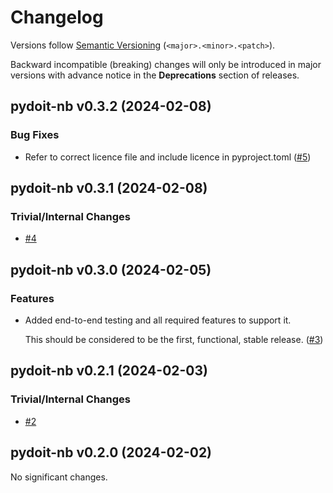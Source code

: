 # Changelog

Versions follow [Semantic Versioning](https://semver.org/) (`<major>.<minor>.<patch>`).

Backward incompatible (breaking) changes will only be introduced in major versions
with advance notice in the **Deprecations** section of releases.


<!--
You should *NOT* be adding new changelog entries to this file, this
file is managed by towncrier. See changelog/README.md.

You *may* edit previous changelogs to fix problems like typo corrections or such.
To add a new changelog entry, please see
https://pip.pypa.io/en/latest/development/contributing/#news-entries,
noting that we use the `changelog` directory instead of news, md instead
of rst and use slightly different categories.
-->

<!-- towncrier release notes start -->

## pydoit-nb v0.3.2 (2024-02-08)


### Bug Fixes

- Refer to correct licence file and include licence in pyproject.toml ([#5](https://github.com/climate-resource/pydoit-nb/pulls/5))


## pydoit-nb v0.3.1 (2024-02-08)


### Trivial/Internal Changes

- [#4](https://github.com/climate-resource/pydoit-nb/pulls/4)


## pydoit-nb v0.3.0 (2024-02-05)


### Features

- Added end-to-end testing and all required features to support it.

  This should be considered to be the first, functional, stable release. ([#3](https://github.com/climate-resource/pydoit-nb/pulls/3))


## pydoit-nb v0.2.1 (2024-02-03)


### Trivial/Internal Changes

- [#2](https://github.com/climate-resource/pydoit-nb/pulls/2)


## pydoit-nb v0.2.0 (2024-02-02)


No significant changes.
